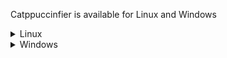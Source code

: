 Catppuccinfier is available for Linux and Windows

<details>
  <summary>Linux</summary>
  
  ## Arch Linux
  Arch users have the option to install the programs through the AUR.
  
  For the cli tool:
  
    paru catppuccinifier-cli-git
  
  For the gui tool:
  
    paru catppuccinifier-gui-git
  
  For both tools:
  
    paru catppuccinifier-cli-git
    paru catppuccinifier-gui-git
    
  ## General Install
  ### Dependencies
  
  ##### Arch Linux
  ```bash 
  sudo pacman -S libadwaita webkit2gtk base-devel curl wget openssl appmenu-gtk-module gtk3 libappindicator-gtk3 librsvg libvips
  ```
  ##### Debian / Ubuntu
  ```bash
  sudo apt install libadwaita-1-0 libwebkit2gtk-4.0-dev build-essential curl wget libssl-dev libgtk-3-dev libayatana-appindicator3-dev librsvg2-dev
  ```
  ##### Fedora
  ```bash
  sudo dnf install libadwaita webkit2gtk4.0-devel openssl-devel curl wget libappindicator-gtk3 librsvg2-devel
  ```
  
  ### Installation
  - Download Linux version in the [releases](https://github.com/lighttigerXIV/catppuccinifier/releases) page
  - Extract the zip and go inside the folder
  - Run the following:
  ```bash
  chmod +x ./install
  chmod +x ./uninstall
  chmod +x ./installation-files/catppuccinifier
  chmod +x ./installation-files/catppuccinifier-gui
  ./install
  ```
</details/>

<details>
  <summary>Windows</summary>
  
  ### Installation
  - Download Windows version in the [releases](https://github.com/lighttigerXIV/catppuccinifier/releases) page
  - Extract the zip and go inside the folder
  - Run the `install.exe` as administrator 
  
</details/>
